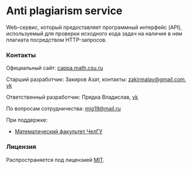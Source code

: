 # Anti plagiarism service
Web-сервис, который предоставляет программный интерфейс (API), используемый для проверки исходного кода задач на наличие в нем плагиата посредством HTTP-запросов.
### Контакты
Официальный сайт: [cappa.math.csu.ru](http://cappa.math.csu.ru/)   

Старший разработчик: Закиров Азат, контакты: zakirmalay@gmail.com, [vk](https://vk.com/60braids)

Ответственный разработчик: Прядка Владислав, [vk](https://vk.com/shroud007)

По вопросам сотрудничества: mig19@mail.ru

При поддержке:
 * [Математический факультет ЧелГУ](http://math.csu.ru)

### Лицензия
Распространяется под лицензией [MIT](LICENSE).